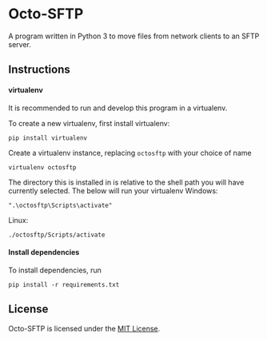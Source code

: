 Octo-SFTP
=========

A program written in Python 3 to move files from network clients to an SFTP
server. 

Instructions
------------

#### virtualenv

It is recommended to run and develop this program in a virtualenv.

To create a new virtualenv, first install virtualenv:

    pip install virtualenv
    
Create a virtualenv instance, replacing `octosftp` with your choice of name

    virtualenv octosftp
    
The directory this is installed in is relative to the shell path you will have
currently selected. The below will run your virtualenv
Windows:

    ".\octosftp\Scripts\activate"
    
Linux:

    ./octosftp/Scripts/activate
    
#### Install dependencies

To install dependencies, run

    pip install -r requirements.txt
    
License
-------

Octo-SFTP is licensed under the [MIT License](LICENSE).